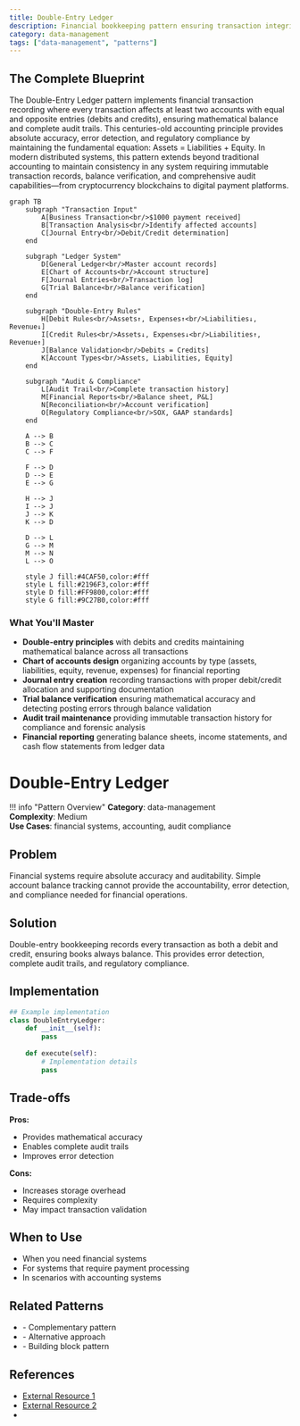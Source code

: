 ```yaml
---
title: Double-Entry Ledger
description: Financial bookkeeping pattern ensuring transaction integrity
category: data-management
tags: ["data-management", "patterns"]
---
```


## The Complete Blueprint

The Double-Entry Ledger pattern implements financial transaction recording where every transaction affects at least two accounts with equal and opposite entries (debits and credits), ensuring mathematical balance and complete audit trails. This centuries-old accounting principle provides absolute accuracy, error detection, and regulatory compliance by maintaining the fundamental equation: Assets = Liabilities + Equity. In modern distributed systems, this pattern extends beyond traditional accounting to maintain consistency in any system requiring immutable transaction records, balance verification, and comprehensive audit capabilities—from cryptocurrency blockchains to digital payment platforms.

```mermaid
graph TB
    subgraph "Transaction Input"
        A[Business Transaction<br/>$1000 payment received]
        B[Transaction Analysis<br/>Identify affected accounts]
        C[Journal Entry<br/>Debit/Credit determination]
    end
    
    subgraph "Ledger System"
        D[General Ledger<br/>Master account records]
        E[Chart of Accounts<br/>Account structure]
        F[Journal Entries<br/>Transaction log]
        G[Trial Balance<br/>Balance verification]
    end
    
    subgraph "Double-Entry Rules"
        H[Debit Rules<br/>Assets↑, Expenses↑<br/>Liabilities↓, Revenue↓]
        I[Credit Rules<br/>Assets↓, Expenses↓<br/>Liabilities↑, Revenue↑]
        J[Balance Validation<br/>Debits = Credits]
        K[Account Types<br/>Assets, Liabilities, Equity]
    end
    
    subgraph "Audit & Compliance"
        L[Audit Trail<br/>Complete transaction history]
        M[Financial Reports<br/>Balance sheet, P&L]
        N[Reconciliation<br/>Account verification]
        O[Regulatory Compliance<br/>SOX, GAAP standards]
    end
    
    A --> B
    B --> C
    C --> F
    
    F --> D
    D --> E
    E --> G
    
    H --> J
    I --> J
    J --> K
    K --> D
    
    D --> L
    G --> M
    M --> N
    L --> O
    
    style J fill:#4CAF50,color:#fff
    style L fill:#2196F3,color:#fff
    style D fill:#FF9800,color:#fff
    style G fill:#9C27B0,color:#fff
```

### What You'll Master

- **Double-entry principles** with debits and credits maintaining mathematical balance across all transactions
- **Chart of accounts design** organizing accounts by type (assets, liabilities, equity, revenue, expenses) for financial reporting
- **Journal entry creation** recording transactions with proper debit/credit allocation and supporting documentation
- **Trial balance verification** ensuring mathematical accuracy and detecting posting errors through balance validation
- **Audit trail maintenance** providing immutable transaction history for compliance and forensic analysis
- **Financial reporting** generating balance sheets, income statements, and cash flow statements from ledger data

# Double-Entry Ledger

!!! info "Pattern Overview"
    **Category**: data-management  
    **Complexity**: Medium  
    **Use Cases**: financial systems, accounting, audit compliance

## Problem

Financial systems require absolute accuracy and auditability. Simple account balance tracking cannot provide the accountability, error detection, and compliance needed for financial operations.

## Solution

Double-entry bookkeeping records every transaction as both a debit and credit, ensuring books always balance. This provides error detection, complete audit trails, and regulatory compliance.

## Implementation

```python
## Example implementation
class DoubleEntryLedger:
    def __init__(self):
        pass
    
    def execute(self):
        # Implementation details
        pass
```

## Trade-offs

**Pros:**
- Provides mathematical accuracy
- Enables complete audit trails
- Improves error detection

**Cons:**
- Increases storage overhead
- Requires complexity
- May impact transaction validation

## When to Use

- When you need financial systems
- For systems that require payment processing
- In scenarios with accounting systems

## Related Patterns

- <!-- TODO: Add actual pattern link --> - Complementary pattern
- <!-- TODO: Add actual pattern link --> - Alternative approach
- <!-- TODO: Add actual pattern link --> - Building block pattern

## References

- [External Resource 1](#)
- [External Resource 2](#)
- <!-- TODO: Add Case Study Example -->
